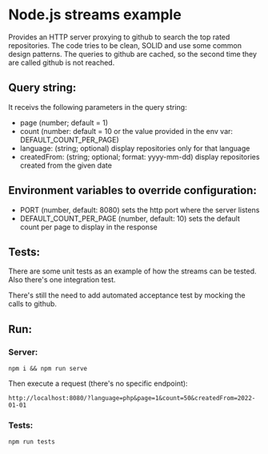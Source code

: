 # Node.js streams example

Provides an HTTP server proxying to github to search the top rated repositories.
The code tries to be clean, SOLID and use some common design patterns. The queries to github are cached, so the second time they are called github is not reached.

## Query string:

It receivs the following parameters in the query string:

* page (number; default = 1)
* count (number: default = 10 or the value provided in the env var: DEFAULT_COUNT_PER_PAGE)
* language: (string; optional) display repositories only for that language
* createdFrom: (string; optional; format: yyyy-mm-dd) display repositories created from the given date

## Environment variables to override configuration:

* PORT (number, default: 8080) sets the http port where the server listens
* DEFAULT_COUNT_PER_PAGE (number, default: 10) sets the default count per page to display in the response

## Tests:

There are some unit tests as an example of how the streams can be tested. Also there's one integration test.

There's still the need to add automated acceptance test by mocking the calls to github.

## Run:

### Server:

```
npm i && npm run serve
```

Then execute a request (there's no specific endpoint):

```
http://localhost:8080/?language=php&page=1&count=50&createdFrom=2022-01-01
```

### Tests:

```
npm run tests
```
